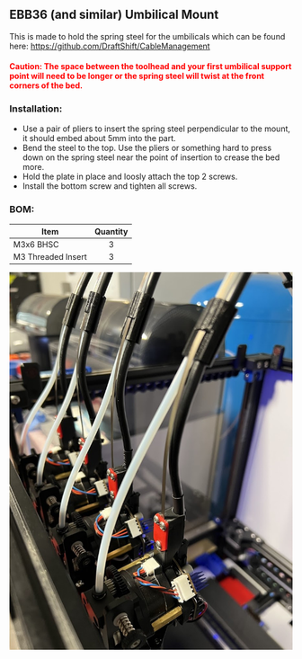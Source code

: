 ## EBB36 (and similar) Umbilical Mount

This is made to hold the spring steel for the umbilicals which can be found here: 
https://github.com/DraftShift/CableManagement

#### <span style="color:red">Caution: The space between the toolhead and your first umbilical support point will need to be longer or the spring steel will twist at the front corners of the bed. </span>


### Installation: 
- Use a pair of pliers to insert the spring steel perpendicular to the mount, it should embed about 5mm into the part. 
- Bend the steel to the top.  Use the pliers or something hard to press down on the spring steel near the point of insertion to crease the bed more.
- Hold the plate in place and loosly attach the top 2 screws. 
- Install the bottom screw and tighten all screws.

### BOM: 

|Item|Quantity|
|-|:-:|
|M3x6 BHSC | 3 |
|M3 Threaded Insert | 3 |

![image](media/images/EBB36_Umbilical_Mount.jpg) 

